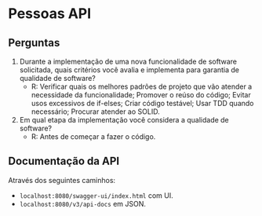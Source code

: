 # Pessoas API

## Perguntas

1) Durante a implementação de uma nova funcionalidade de software solicitada, quais critérios você avalia e implementa para garantia de qualidade de software?
   - R: Verificar quais os melhores padrões de projeto que vão atender a necessidade da funcionalidade; Promover o reúso do código; Evitar usos excessivos de if-elses; Criar código testável; Usar TDD quando necessário; Procurar atender ao SOLID.
2) Em qual etapa da implementação você considera a qualidade de software?
   - R: Antes de começar a fazer o código.

## Documentação da API
Através dos seguintes caminhos:

- `localhost:8080/swagger-ui/index.html` com UI.
- `localhost:8080/v3/api-docs` em JSON.